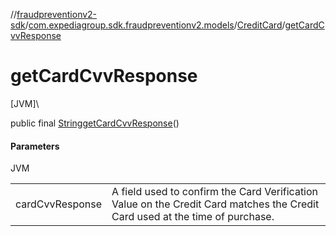 //[fraudpreventionv2-sdk](../../../index.md)/[com.expediagroup.sdk.fraudpreventionv2.models](../index.md)/[CreditCard](index.md)/[getCardCvvResponse](get-card-cvv-response.md)

# getCardCvvResponse

[JVM]\

public final [String](https://docs.oracle.com/javase/8/docs/api/java/lang/String.html)[getCardCvvResponse](get-card-cvv-response.md)()

#### Parameters

JVM

| | |
|---|---|
| cardCvvResponse | A field used to confirm the Card Verification Value on the Credit Card matches the Credit Card used at the time of purchase. |
